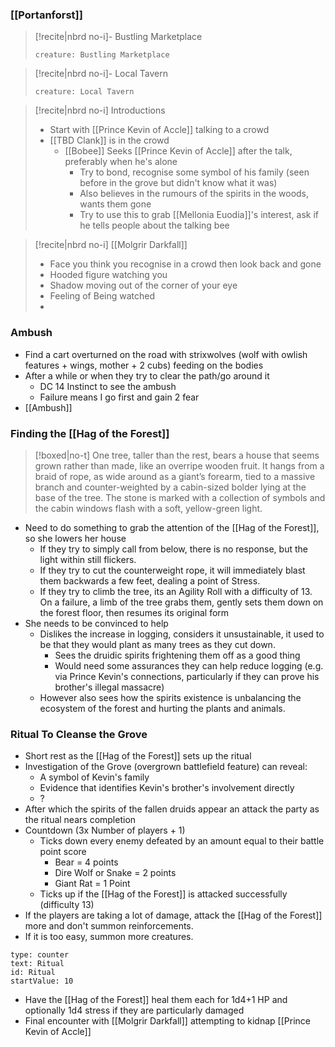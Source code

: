 ### [[Portanforst]]

> [!recite|nbrd no-i]- Bustling Marketplace 
> ```statblock
> creature: Bustling Marketplace
> ```


> [!recite|nbrd no-i]- Local Tavern 
> ```statblock
> creature: Local Tavern
> ```

> [!recite|nbrd no-i] Introductions 
> - Start with [[Prince Kevin of Accle]] talking to a crowd
> - [[TBD Clank]] is in the crowd
> 	- [[Bobee]] Seeks [[Prince Kevin of Accle]] after the talk, preferably when he's alone
> 		- Try to bond, recognise some symbol of his family (seen before in the grove but didn't know what it was)
> 		- Also believes in the rumours of the spirits in the woods, wants them gone
> 		- Try to use this to grab [[Mellonia Euodia]]'s interest, ask if he tells people about the talking bee

> [!recite|nbrd no-i] [[Molgrir Darkfall]] 
> - Face you think you recognise in a crowd then look back and gone
> - Hooded figure watching you
> - Shadow moving out of the corner of your eye
> - Feeling of Being watched
> - 

### Ambush
- Find a cart overturned on the road with strixwolves (wolf with owlish features + wings, mother + 2 cubs) feeding on the bodies
- After a while or when they try to clear the path/go around it
	- DC 14 Instinct to see the ambush
	- Failure means I go first and gain 2 fear
- [[Ambush]]

### Finding the [[Hag of the Forest]]
> [!boxed|no-t]
> One tree, taller than the rest, bears a house that seems grown rather than made, like an overripe wooden fruit. It hangs from a braid of rope, as wide around as a giant’s forearm, tied to a massive branch and counter-weighted by a cabin-sized bolder lying at the base of the tree. The stone is marked with a collection of symbols and the cabin windows flash with a soft, yellow-green light.

- Need to do something to grab the attention of the [[Hag of the Forest]], so she lowers her house
	- If they try to simply call from below, there is no response, but the light within still flickers.
	- If they try to cut the counterweight rope, it will immediately blast them backwards a few feet, dealing a point of Stress.
	- If they try to climb the tree, its an Agility Roll with a difficulty of 13. On a failure, a limb of the tree grabs them, gently sets them down on the forest floor, then resumes its original form
- She needs to be convinced to help
	- Dislikes the increase in logging, considers it unsustainable, it used to be that they would plant as many trees as they cut down.
		- Sees the druidic spirits frightening them off as a good thing
		- Would need some assurances they can help reduce logging (e.g. via Prince Kevin's connections, particularly if they can prove his brother's illegal massacre)
	- However also sees how the spirits existence is unbalancing the ecosystem of the forest and hurting the plants and animals.

### Ritual To Cleanse the Grove
- Short rest as the [[Hag of the Forest]] sets up the ritual
- Investigation of the Grove (overgrown battlefield feature) can reveal:
	- A symbol of Kevin's family
	- Evidence that identifies Kevin's brother's involvement directly
	- ?
- After which the spirits of the fallen druids appear an attack the party as the ritual nears completion
- Countdown (3x Number of players + 1)
	- Ticks down every enemy defeated by an amount equal to their battle point score
		- Bear = 4 points
		- Dire Wolf or Snake = 2 points
		- Giant Rat = 1 Point
	- Ticks up if the [[Hag of the Forest]] is attacked successfully (difficulty 13)
- If the players are taking a lot of damage, attack the [[Hag of the Forest]] more and don't summon reinforcements.
- If it is too easy, summon more creatures.

```widgets
type: counter
text: Ritual
id: Ritual
startValue: 10
```

- Have the [[Hag of the Forest]] heal them each for 1d4+1 HP and optionally 1d4 stress if they are particularly damaged
- Final encounter with [[Molgrir Darkfall]] attempting to kidnap [[Prince Kevin of Accle]]